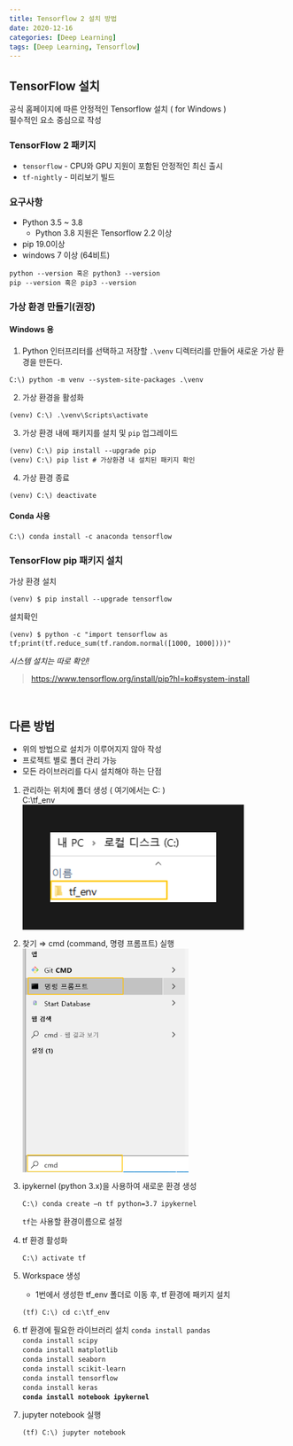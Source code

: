 ```yaml
---
title: Tensorflow 2 설치 방법
date: 2020-12-16
categories: [Deep Learning]
tags: [Deep Learning, Tensorflow]
---
```


## **TensorFlow 설치**  
공식 홈페이지에 따른 안정적인 Tensorflow 설치 ( for Windows )  
필수적인 요소 중심으로 작성

### TensorFlow 2  패키지
- `tensorflow`  - CPU와  GPU 지원이 포함된 안정적인 최신 출시
- `tf-nightly`  - 미리보기 빌드

### 요구사항
- Python 3.5 ~ 3.8
	- Python 3.8 지원은 Tensorflow 2.2 이상
- pip 19.0이상
- windows 7 이상 (64비트)
```
python --version 혹은 python3 --version
pip --version 혹은 pip3 --version
```

### 가상 환경 만들기(권장)
#### Windows 용
1. Python 인터프리터를 선택하고 저장할  `.\venv`  디렉터리를 만들어 새로운 가상 환경을 만든다.    
```
C:\) python -m venv --system-site-packages .\venv
```

2. 가상 환경을 활성화
```
(venv) C:\) .\venv\Scripts\activate
```

3. 가상 환경 내에 패키지를 설치 및 `pip` 업그레이드
```
(venv) C:\) pip install --upgrade pip
(venv) C:\) pip list # 가상환경 내 설치된 패키지 확인
```

4. 가상 환경 종료
```
(venv) C:\) deactivate
```

#### Conda 사용
```
C:\) conda install -c anaconda tensorflow
```

### TensorFlow pip 패키지 설치
가상 환경 설치
```
(venv) $ pip install --upgrade tensorflow
```
설치확인
```
(venv) $ python -c "import tensorflow as tf;print(tf.reduce_sum(tf.random.normal([1000, 1000])))"
```

*시스템 설치는 따로 확인!*

> https://www.tensorflow.org/install/pip?hl=ko#system-install

<br/>

## 다른 방법
- 위의 방법으로 설치가 이루어지지 않아 작성
- 프로젝트 별로 폴더 관리 가능
- 모든 라이브러리를 다시 설치해야 하는 단점

1. 관리하는 위치에 폴더 생성 ( 여기에서는 C: )  
	C:\tf_env  
	<img src = "https://github.com/alias-son/alias-son.github.io/blob/main/assets/images/posts/Install_tensorflow/1.png?raw=true"  width="300px" border="50" align="center"><br/>

2. 찾기 ⇒ cmd (command, 명령 프롬프트) 실행  
	<img src = "https://github.com/alias-son/alias-son.github.io/blob/main/assets/images/posts/Install_tensorflow/2.png?raw=true" width="300px" align="center"><br/>

3. ipykernel (python 3.x)을 사용하여 새로운 환경 생성
	```
	C:\) conda create –n tf python=3.7 ipykernel
	```
	`tf`는 사용할 환경이름으로 설정

4. tf 환경 활성화
	```
	C:\) activate tf
	```

5. Workspace 생성
	- 1번에서 생성한 tf_env 폴더로 이동 후, tf 환경에 패키지 설치
	```  
	(tf) C:\) cd c:\tf_env
	```  

6. tf 환경에 필요한 라이브러리 설치
	`conda install pandas`  
	`conda install scipy`  
	`conda install matplotlib`  
	`conda install seaborn`  
	`conda install scikit-learn`  
	`conda install tensorflow`  
	`conda install keras`  
	**`conda install notebook ipykernel`**

7. jupyter notebook 실행
	```
	(tf) C:\) jupyter notebook
	```
	
